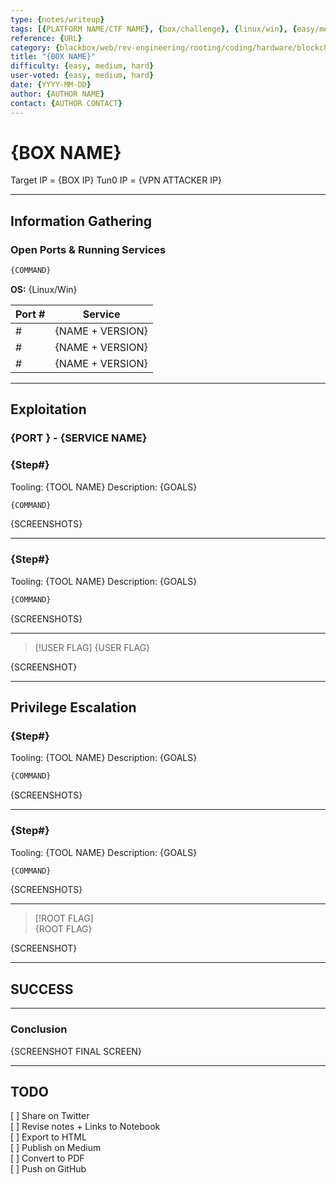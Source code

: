 ```yaml
---
type: {notes/writeup}
tags: [{PLATFORM NAME/CTF NAME}, {box/challenge}, {linux/win}, {easy/medium/hard}, {services}, {cve-number}, {tooling}, {techniques}]
reference: {URL}
category: {blackbox/web/rev-engineering/rooting/coding/hardware/blockchain/misc/steg/etc}
title: "{BOX NAME}"
difficulty: {easy, medium, hard}
user-voted: {easy, medium, hard}
date: {YYYY-MM-DD}
author: {AUTHOR NAME}
contact: {AUTHOR CONTACT}
---
```


# {BOX NAME}

Target IP = {BOX IP}
Tun0 IP = {VPN ATTACKER IP}

---

## Information Gathering

### Open Ports & Running Services

```sh
{COMMAND}


```

**OS:** {Linux/Win}

| Port #   |      Service      |  
| ------   | ----------------- |  
| #        | {NAME  + VERSION} |  
| #        | {NAME  + VERSION} |  
| #        | {NAME  + VERSION} |  

---

## Exploitation

### {PORT } - {SERVICE NAME}

### {Step#}

Tooling: {TOOL NAME}
Description: {GOALS}

```sh
{COMMAND}


```

{SCREENSHOTS}

---

### {Step#}

Tooling: {TOOL NAME}
Description: {GOALS}

```sh
{COMMAND}

```

{SCREENSHOTS}

---

> [!USER FLAG]
> {USER FLAG}

{SCREENSHOT}

---

## Privilege Escalation

### {Step#}

Tooling: {TOOL NAME}
Description: {GOALS}

```sh
{COMMAND}

```

{SCREENSHOTS}

---

### {Step#}

Tooling: {TOOL NAME}
Description: {GOALS}

```sh
{COMMAND}

```

{SCREENSHOTS}

---

> [!ROOT FLAG]  
> {ROOT FLAG}  

{SCREENSHOT}

---

## SUCCESS

---

### Conclusion

{SCREENSHOT FINAL SCREEN}

---

## TODO

[ ] Share on Twitter  
[ ] Revise notes + Links to Notebook  
[ ] Export to HTML  
[ ] Publish on Medium  
[ ] Convert to PDF  
[ ] Push on GitHub  

